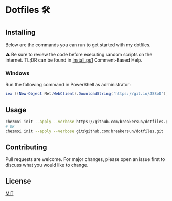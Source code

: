 # Dotfiles 🛠

## Installing

Below are the commands you can run to get started with my dotfiles.

⚠ Be sure to review the code before executing random scripts on the internet. TL;DR can be found in [install.ps1](install.ps1) Comment-Based Help.

### Windows

Run the following command in PowerShell as administrator:

```powershell
iex ((New-Object Net.WebClient).DownloadString('https://git.io/JSSoD'))
```

## Usage

```bash
chezmoi init --apply --verbose https://github.com/breakersun/dotfiles.git
# OR
chezmoi init --apply --verbose git@github.com:breakersun/dotfiles.git
```

## Contributing

Pull requests are welcome. For major changes, please open an issue first to discuss what you would like to change.

## License

[MIT](https://choosealicense.com/licenses/mit/)